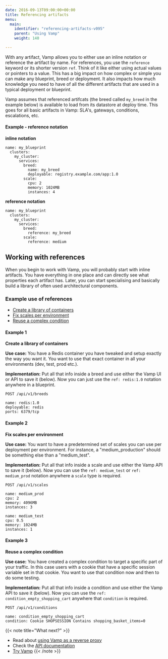 ```yaml
---
date: 2016-09-13T09:00:00+00:00
title: Referencing artifacts
menu:
  main:
    identifier: "referencing-artifacts-v095"
    parent: "Using Vamp"
    weight: 140

---
```


With any artifact, Vamp allows you to either use an inline notation or reference the artifact by name. For references, you use the `reference` keyword or its shorter version `ref`. Think of it like either using actual values or pointers to a value. This has a big impact on how complex or simple you can make any blueprint, breed or deployment. It also impacts how much knowledge you need to have of all the different artifacts that are used in a typical deployment or blueprint.

Vamp assumes that referenced artifcats (the breed called `my_breed` in the example below) is available to load from its datastore at deploy time. This goes for all basic artifacts in Vamp: SLA's, gateways, conditions, escalations, etc.

#### Example - reference notation

**inline notation**

```
name: my_blueprint
  clusters:
    my_cluster:
      services:
        breed:
          name: my_breed
          deployable: registry.example.com/app:1.0
        scale:
          cpu: 2
          memory: 1024MB
          instances: 4
```
**reference notation**

```
name: my_blueprint
  clusters:
    my_cluster:
      services:
        breed:
          reference: my_breed
        scale:
          reference: medium
```

## Working with references

When you begin to work with Vamp, you will probably start with inline artifacts. You have everything in one place and can directly see what properties each artifact has. Later, you can start specialising and basically build a library of often used architectural components.

### Example use of references

* [Create a library of containers](/documentation/using-vamp/v0.9.5/references/#example-1)
* [Fix scales per environment](/documentation/using-vamp/v0.9.5/references/#example-2)
* [Reuse a complex condition](/documentation/using-vamp/v0.9.5/references/#example-3)


#### Example 1
**Create a library of containers**

**Use case:** You have a Redis container you have tweaked and setup exactly the way you want it. You want to use that exact container in all your environments (dev, test, prod etc.).

**Implementation:** Put all that info inside a breed and use either the Vamp UI or API to save it (below). Now you can just use the `ref: redis:1.0` notation anywhere in a blueprint.

`POST /api/v1/breeds`

```
name: redis:1.0
deployable: redis
ports: 6379/tcp
```

#### Example 2
**Fix scales per environment**

**Use case:** You want to have a predetermined set of scales you can use per deployment per environment. For instance, a "medium_production" should be something else than a "medium_test".

**Implementation:** Put all that info inside a scale and use either the Vamp API to save it (below). Now you can use the `ref: medium_test` or `ref: medium_prod` notation anywhere a `scale` type is required.

`POST /api/v1/scales`

```
name: medium_prod
cpu: 2
memory: 4096MB
instances: 3
```

```
name: medium_test
cpu: 0.5
memory: 1024MB
instances: 1
```

#### Example 3
**Reuse a complex condition**

**Use case:** You have created a complex condition to target a specific part of your traffic. In this case users with a cookie that have a specific session variable set in that cookie. You want to use that condition now and then to do some testing.

**Implementation:** Put all that info inside a condition and use either the Vamp API to save it (below). Now you can use the  `ref: condition_empty_shopping_cart` anywhere that `condition` is required.

```POST /api/v1/conditions```

```
name: condition_empty_shopping_cart
condition: Cookie SHOPSESSION Contains shopping_basket_items=0
```


{{< note title="What next?" >}}
* Read about [using Vamp as a reverse proxy](/documentation/using-vamp/v0.9.5/reverse-proxy/)
* Check the [API documentation](/documentation/api/v0.9.5/api-reference)
* [Try Vamp](/documentation/installation/hello-world)
{{< /note >}}
